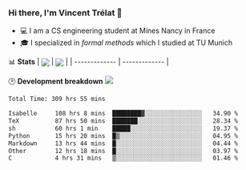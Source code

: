 ### Hi there, I'm Vincent Trélat 👋
 - 💻 I am a CS engineering student at Mines Nancy in France
 - 🎓 I specialized in *formal methods* which I studied at TU Munich

📊 **Stats**
| <img align="center" src="https://readme-stats.clckblog.space/api?username=VTrelat&show_icons=true&include_all_commits=true&theme=tokyonight&hide_border=true" /> | <img align="center" src="https://readme-stats.clckblog.space/api/top-langs/?username=VTrelat&layout=compact&theme=tokyonight&hide_border=true" /> |
| ------------- | ------------- |

🕑 **Development breakdown** ![](https://wakatime.com/badge/user/8d0110fb-6b70-4990-ab86-45c404715c2b.svg)
<!--START_SECTION:waka-->

```txt
Total Time: 309 hrs 55 mins

Isabelle     108 hrs 8 mins  ████████▓░░░░░░░░░░░░░░░░   34.90 %
TeX          87 hrs 50 mins  ███████░░░░░░░░░░░░░░░░░░   28.34 %
sh           60 hrs 1 min    █████░░░░░░░░░░░░░░░░░░░░   19.37 %
Python       15 hrs 20 mins  █▒░░░░░░░░░░░░░░░░░░░░░░░   04.95 %
Markdown     13 hrs 44 mins  █░░░░░░░░░░░░░░░░░░░░░░░░   04.44 %
Other        12 hrs 18 mins  █░░░░░░░░░░░░░░░░░░░░░░░░   03.97 %
C            4 hrs 31 mins   ▒░░░░░░░░░░░░░░░░░░░░░░░░   01.46 %
```

<!--END_SECTION:waka-->

